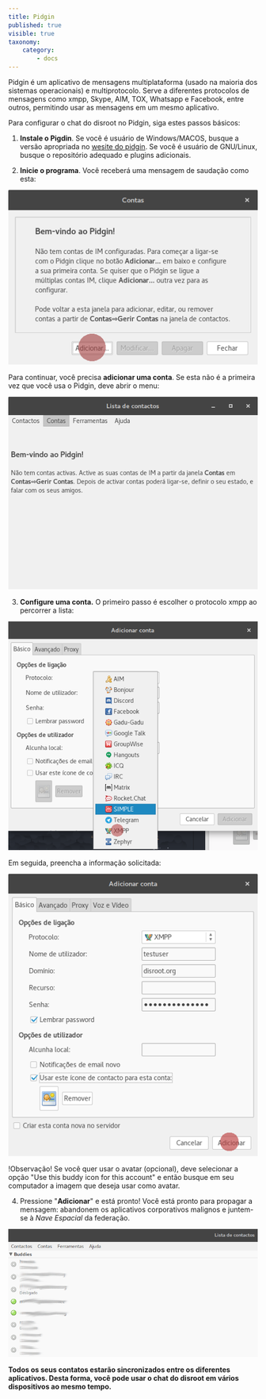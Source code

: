 ```yaml
---
title: Pidgin
published: true
visible: true
taxonomy:
    category:
        - docs
---
```


Pidgin é um aplicativo de mensagens multiplataforma (usado na maioria dos sistemas operacionais) e multiprotocolo. Serve a diferentes protocolos de mensagens como xmpp, Skype, AIM, TOX, Whatsapp e Facebook, entre outros, permitindo usar as mensagens em um mesmo aplicativo.

Para configurar o chat do disroot no Pidgin, siga estes passos básicos:

1. **Instale o Pigdin**.
Se você é usuário de Windows/MACOS, busque a versão apropriada no [wesite do pidgin](http://pidgin.im/download/).
Se você é usuário de GNU/Linux, busque o repositório adequado e plugins adicionais.

2. **Inicie o programa**.
Você receberá uma mensagem de saudação como esta:

![](pt/pidgin1.png)

Para continuar, você precisa **adicionar uma conta**.
Se esta não é a primeira vez que você usa o Pidgin, deve abrir o menu:

![](pt/pidgin2.png)

3. **Configure uma conta.**
O primeiro passo é escolher o protocolo xmpp ao percorrer a lista:

![](pt/pidgin3.png)

Em seguida, preencha a informação solicitada:

![](pt/pidgin4.png)

!Observação! Se você quer usar o avatar (opcional), deve selecionar a opção "Use this buddy icon for this account" e então busque em seu computador a imagem que deseja usar como avatar.

4. Pressione "**Adicionar**" e está pronto!
Você está pronto para propagar a mensagem: abandonem os aplicativos corporativos malignos e juntem-se à *Nave Espacial* da federação.

![](pt/pidgin5.png)

**Todos os seus contatos estarão sincronizados entre os diferentes aplicativos. Desta forma, você pode usar o chat do disroot em vários dispositivos ao mesmo tempo.**
